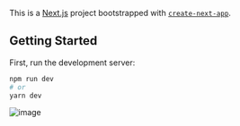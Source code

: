 This is a [Next.js](https://nextjs.org/) project bootstrapped with [`create-next-app`](https://github.com/vercel/next.js/tree/canary/packages/create-next-app).

## Getting Started

First, run the development server:

```bash
npm run dev
# or
yarn dev
```
![image](https://user-images.githubusercontent.com/51513403/151880802-49a1523a-2141-4667-aca2-271378e6bdfe.png)

